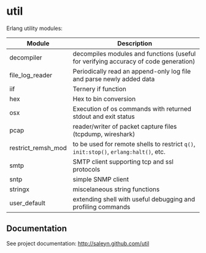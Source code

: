 util
====

Erlang utility modules:

| Module              | Description                                                                          |
| ------------------- | ------------------------------------------------------------------------------------ |
| decompiler          | decompiles modules and functions (useful for verifying accuracy of code generation)  |
| file_log_reader     | Periodically read an append-only log file and parse newly added data                 |
| iif                 | Ternery if function                                                                  |
| hex                 | Hex to bin conversion                                                                |
| osx                 | Execution of os commands with returned stdout and exit status                        |
| pcap                | reader/writer of packet capture files (tcpdump, wireshark)                           |
| restrict_remsh_mod  | to be used for remote shells to restrict `q()`, `init:stop()`, `erlang:halt()`, etc. |
| smtp                | SMTP client supporting tcp and ssl protocols                                         |
| sntp                | simple SNMP client                                                                   |
| stringx             | miscelaneous string functions                                                        |
| user_default        | extending shell with useful debugging and profiling commands                         |

Documentation
-------------

See project documentation: http://saleyn.github.com/util
